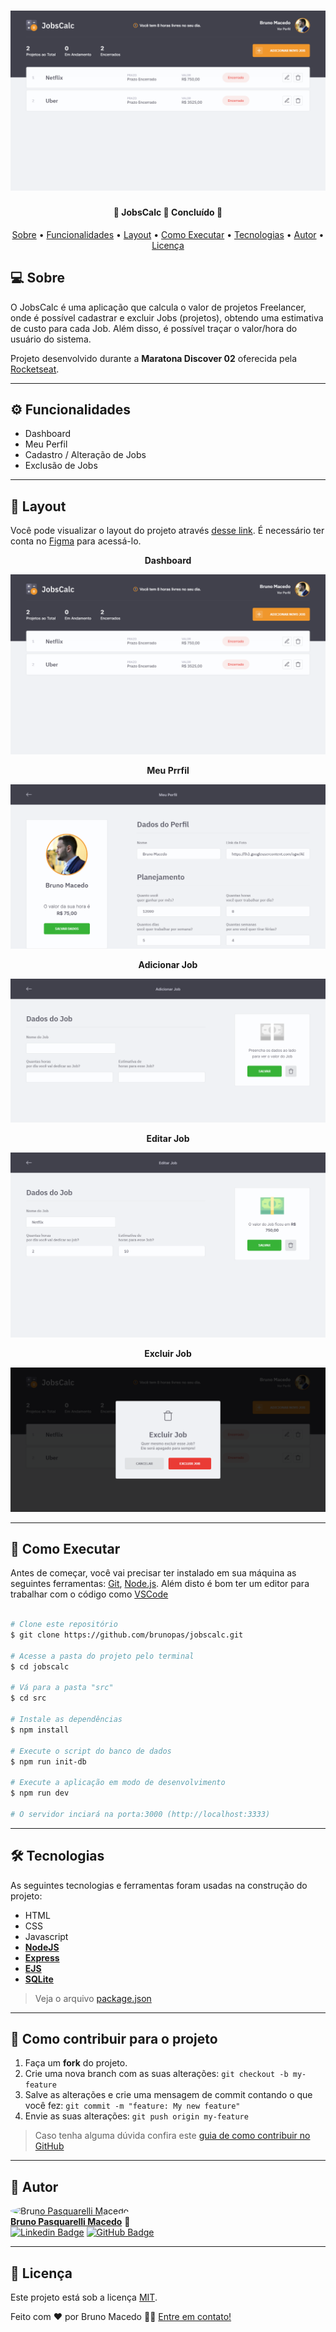 <h1 align="center">
    <img alt="JobsCalc" title="#JobsCalc" src="./docs/screenshots/dashboard.index.png" />
</h1>

<h4 align="center"> 
	🚧  JobsCalc 🚀 Concluído 🚧
</h4>

<p align="center">
 <a href="#-sobre">Sobre</a> •
 <a href="#-funcionalidades">Funcionalidades</a> •
 <a href="#-layout">Layout</a> • 
 <a href="#-como-executar">Como Executar</a> • 
 <a href="#-tecnologias">Tecnologias</a> • 
 <a href="#-autor">Autor</a> • 
 <a href="#user-content--licença">Licença</a>
</p>


## 💻 Sobre
O JobsCalc é uma aplicação que calcula o valor de projetos Freelancer, onde é possível cadastrar e excluir Jobs (projetos), obtendo uma estimativa de custo para cada Job. Além disso, é possível traçar o valor/hora do usuário do sistema.

Projeto desenvolvido durante a **Maratona Discover 02** oferecida pela [Rocketseat](https://rocketseat.com.br/).

---

## ⚙️ Funcionalidades

- Dashboard
- Meu Perfil
- Cadastro / Alteração de Jobs
- Exclusão de Jobs

---

## 🎨 Layout

Você pode visualizar o layout do projeto através [desse link](https://www.figma.com/file/s4fytPFbDiSkv4GPSfKaLE/Jobs-Planning). É necessário ter conta no [Figma](https://figma.com) para acessá-lo.

<p align="center"><b>Dashboard</b></p>
<img alt="JobsCalc" title="#JobsCalc" src="./docs/screenshots/dashboard.index.png" />
<p align="center"><b>Meu Prrfil</b></p>
<img alt="JobsCalc" title="#JobsCalc" src="./docs/screenshots/user.profile.png" />
<p align="center"><b>Adicionar Job</b></p>
<img alt="JobsCalc" title="#JobsCalc" src="./docs/screenshots/job.new.png" />
<p align="center"><b>Editar Job</b></p>
<img alt="JobsCalc" title="#JobsCalc" src="./docs/screenshots/job.edit.png" />
<p align="center"><b>Excluir Job</b></p>
<img alt="JobsCalc" title="#JobsCalc" src="./docs/screenshots/dashboard.delete.png" />

---

## 🚀 Como Executar

Antes de começar, você vai precisar ter instalado em sua máquina as seguintes ferramentas:
[Git](https://git-scm.com), [Node.js](https://nodejs.org/en/). 
Além disto é bom ter um editor para trabalhar com o código como [VSCode](https://code.visualstudio.com/)

```bash

# Clone este repositório
$ git clone https://github.com/brunopas/jobscalc.git

# Acesse a pasta do projeto pelo terminal
$ cd jobscalc

# Vá para a pasta "src"
$ cd src

# Instale as dependências
$ npm install

# Execute o script do banco de dados
$ npm run init-db

# Execute a aplicação em modo de desenvolvimento
$ npm run dev

# O servidor inciará na porta:3000 (http://localhost:3333)

```

---

## 🛠 Tecnologias

As seguintes tecnologias e ferramentas foram usadas na construção do projeto:

- HTML
- CSS
- Javascript
- **[NodeJS](https://nodejs.org/en/)**
- **[Express](https://expressjs.com/)**
- **[EJS](https://ejs.co/)**
- **[SQLite](https://github.com/mapbox/node-sqlite3)**

> Veja o arquivo [package.json](https://github.com/brunopas/jobscalc/blob/main/package.json)

---

## 💪 Como contribuir para o projeto

1. Faça um **fork** do projeto.
2. Crie uma nova branch com as suas alterações: `git checkout -b my-feature`
3. Salve as alterações e crie uma mensagem de commit contando o que você fez: `git commit -m "feature: My new feature"`
4. Envie as suas alterações: `git push origin my-feature`
> Caso tenha alguma dúvida confira este [guia de como contribuir no GitHub](./CONTRIBUTING.md)

---

## 🦸 Autor

<a href="https://www.linkedin.com/in/brunopasmacedo/"><img style="border-radius: 50%;" src="https://avatars.githubusercontent.com/u/82418515?v=4" width="100px;" alt="Bruno Pasquarelli Macedo"/></a>
<br />
<a href="https://www.linkedin.com/in/brunopasmacedo/" title="Bruno Pasquarelli Macedo"><b>Bruno Pasquarelli Macedo</b></a> 🚀<br />
[![Linkedin Badge](https://img.shields.io/badge/-LinkedIn-blue?style=flat-square&logo=Linkedin&logoColor=white&link=https://www.linkedin.com/in/tgmarinho/)](https://www.linkedin.com/in/brunopasmacedo/) 
[![GitHub Badge](https://img.shields.io/badge/-GitHub-black?style=flat-square&logo=GitHub&logoColor=white&link=https://github.com/brunopas)](https://github.com/brunopas)

---

## 📝 Licença

Este projeto está sob a licença [MIT](./LICENSE).

Feito com ❤️ por Bruno Macedo 👋🏽 [Entre em contato!](https://www.linkedin.com/in/brunopasmacedo/)
